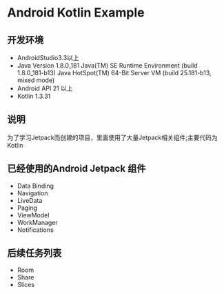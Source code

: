 # Android Kotlin Example

## 开发环境
* AndroidStudio3.3以上
* Java Version 1.8.0_181
Java(TM) SE Runtime Environment (build 1.8.0_181-b13)
Java HotSpot(TM) 64-Bit Server VM (build 25.181-b13, mixed mode)
* Android API 21 以上
* Kotlin 1.3.31

## 说明
为了学习Jetpack而创建的项目，里面使用了大量Jetpack相关组件;主要代码为Kotlin

## 已经使用的Android Jetpack 组件
* Data Binding
* Navigation
* LiveData
* Paging
* ViewModel
* WorkManager
* Notifications

## 后续任务列表
* Room
* Share
* Slices